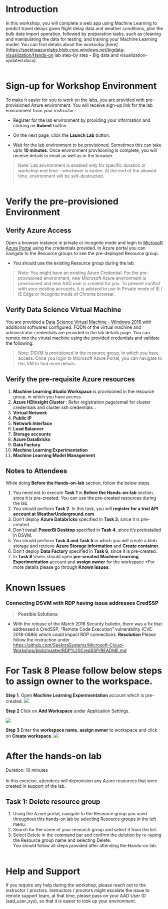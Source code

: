 # Introduction

In this workshop, you will complete a web app using Machine Learning to predict travel delays given flight delay data and weather conditions, plan the bulk data import operation, followed by preparation tasks, such as cleaning and manipulating the data for testing, and training your Machine Learning model. You can find details about the worksohp [here](https://spektraazurelabs.blob.core.windows.net/bigdata-visualization/Hands-on lab step-by step - Big data and visualization-updated.docx).</br></br>

# Sign-up for Workshop Environment

To make it easier for you to work on the labs, you are provided with pre-provisioned Azure environment. You will receive sign-up link for the lab environment from your instructor. 

* Register for the lab environment by providing your information and clicking on **Submit** button.
 
* On the next page, click the **Launch Lab** button.
  
* Wait for the lab environment to be provisioned. Sometimes this can take upto **10 minutes**. Once environment provisioning is complete, you will receive details in email as well as in the browser.
  
 > Note: Lab environment is enabled only for specific duration or workshop end time - whichever is earlier. At the end of the allowed time, environment will be self-destructed.</br></br>

# Verify the pre-provisioned Environment

## Verify Azure Access

Open a browser instance in private or incognito mode and login to [Microsoft Azure Portal](https://portal.azure.com) using the credentials provided. In Azure portal you can navigate to the Resource groups to see the pre-deployed Resource group.
* You should use the existing Resource group during the lab.

> Note: You might have an existing Azure Credential. For the pre-provisioned environment, new Microsoft Azure environment is provisioned and new AAD user is created for you. To prevent conflict with your existing accounts, it is advised to use In Private mode of IE / IE Edge or Incognito mode of Chrome browser.

## Verify Data Science Virtual Machine

You are provided a [Data Science Virtual Machine - Windows 2016](https://azuremarketplace.microsoft.com/en-us/marketplace/apps/microsoft-ads.windows-data-science-vm) with additional softwares configured. FQDN of the virtual machine and administrator credentials are provided in the lab details page. You can remote into the virutal machine using the provided credentials and validate the following:

> Note: DSVM is provisioned in the resource group, in which you have access. Once you login to Microsoft Azure Portal, you can navigate to this VM to find more details.

## Verify the pre-requisite Azure resources
1. **Machine Learning Studio Workspace** is provisioned in the resource group, in which you have access.
2. **Azure HDInsight Cluster** : Refer registration page/email for cluster credentials and cluster ssh credentials. .  
3. **Virtual Network**
4. **Public IP**
5. **Network Interface**
6. **Load Balancer**
7. **Storage accounts**
8. **Azure DataBricks**
9. **Data Factory**
10. **Machine Learning Experimentation**
11. **Machine Learning Model Management**


## Notes to Attendees
While doing **Before the Hands-on-lab** section, follow the below steps.
1. You need not to execute **Task 1** in **Before the Hands-on-lab** section, since it is pre-created. You can use the pre-created resources during the lab.
2. You should perform **Task 2**. In this task, you will **register for a trial API account at WeatherUnderground.com**
3. Don’t deploy **Azure Databricks** specified in **Task 3**, since it is pre-created.
4. Don’t install **PowerBi Desktop** specified in **Task 4**, since it’s preinstalled in DSVM.
5. You should perform **Task 4 and Task 5** in which you will create a blob storage and retrieve **Azure Storage information** and **Create container**.
6. Don’t deploy **Data Factory** specified in **Task 6**, since it is pre-created.
7. In **Task 8** Users should open **pre-created** **Machine Learning Experimentation** account and **assign owner** for the workspace *For more details please go through **Known Issues**.

# Known Issues
### Connecting DSVM with RDP having issue addresses CredSSP

> **Possible Solutions**:

* With the release of the March 2018 Security bulletin, there was a fix that addressed a CredSSP, “Remote Code Execution” vulnerability (CVE-2018-0886) which could impact RDP connections. 
**Resolution**
Please follow the instruction under https://github.com/SpektraSystems/Microsoft-Cloud-Workshop/blob/master/RDP%20CredSSP/README.md

# For Task 8 Please follow below steps to assign owner to the workspace.
 
 **Step 1**. Open **Machine Learning Experimentation** account which is pre- created.
   <kbd>![](Images/expacnt1.png)</kbd>
 
 **Step 2** Click on **Add Workspace** under Application Settings.
   
   <kbd>![](Images/addwork2.png)</kbd>
  
 **Step 3** Enter the **workspace name**, **assign owner** to workspace and click on **Create workspace**.
   <kbd>![](Images/owner3.png)</kbd>

# After the hands-on lab 
Duration: 10 minutes</br></br>
In this exercise, attendees will deprovision any Azure resources that were created in support of the lab.
## Task 1: Delete resource group
1.	Using the Azure portal, navigate to the Resource group you used throughout this hands-on lab by selecting Resource groups in the left menu.</br>
2.	Search for the name of your research group and select it from the list.</br>
3.	Select Delete in the command bar and confirm the deletion by re-typing the Resource group name and selecting Delete.</br>
You should follow all steps provided after attending the Hands-on lab.</br></br>

# Help and Support

If you require any help during the workshop, please reach out to the instructor / proctors. Instructors / proctors might escalate the issue to remote support team, at that time, please pass on your AAD User ID (aad_user_xyz), so that it is easier to look up your environment.


